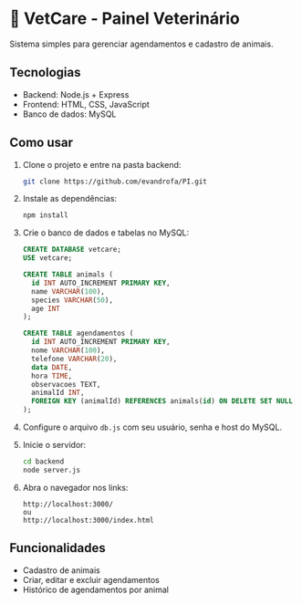 # 🐾 VetCare - Painel Veterinário

Sistema simples para gerenciar agendamentos e cadastro de animais.

## Tecnologias
- Backend: Node.js + Express  
- Frontend: HTML, CSS, JavaScript  
- Banco de dados: MySQL  

## Como usar

1. Clone o projeto e entre na pasta backend:

   ```bash
   git clone https://github.com/evandrofa/PI.git
   ```

2. Instale as dependências:

   ```bash
   npm install
   ```

3. Crie o banco de dados e tabelas no MySQL:

   ```sql
   CREATE DATABASE vetcare;
   USE vetcare;

   CREATE TABLE animals (
     id INT AUTO_INCREMENT PRIMARY KEY,
     name VARCHAR(100),
     species VARCHAR(50),
     age INT
   );

   CREATE TABLE agendamentos (
     id INT AUTO_INCREMENT PRIMARY KEY,
     nome VARCHAR(100),
     telefone VARCHAR(20),
     data DATE,
     hora TIME,
     observacoes TEXT,
     animalId INT,
     FOREIGN KEY (animalId) REFERENCES animals(id) ON DELETE SET NULL
   );
   ```

4. Configure o arquivo `db.js` com seu usuário, senha e host do MySQL.

5. Inicie o servidor:

   ```bash
   cd backend
   node server.js
   ```

6. Abra o navegador nos links:

   ```
   http://localhost:3000/
   ou
   http://localhost:3000/index.html
   ```

## Funcionalidades
- Cadastro de animais  
- Criar, editar e excluir agendamentos  
- Histórico de agendamentos por animal  
